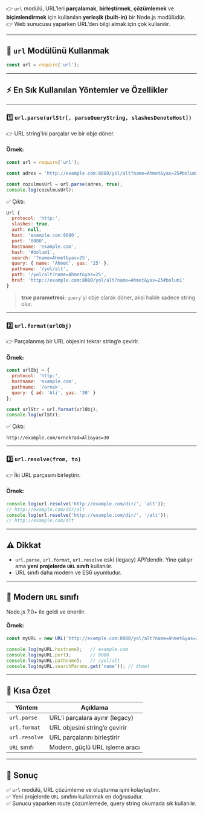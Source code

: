 
👉 `url` modülü, URL’leri **parçalamak**, **birleştirmek**, **çözümlemek** ve **biçimlendirmek** için kullanılan **yerleşik (built-in)** bir Node.js modülüdür.  
👉 Web sunucusu yaparken URL’den bilgi almak için çok kullanılır.

---

## 📌 **`url` Modülünü Kullanmak**

```js
const url = require('url');
```

---

## ⚡ **En Sık Kullanılan Yöntemler ve Özellikler**

---

### 1️⃣ `url.parse(urlStr[, parseQueryString, slashesDenoteHost])`

👉 URL string'ini parçalar ve bir obje döner.

#### Örnek:

```js
const url = require('url');

const adres = 'http://example.com:8080/yol/alt?name=Ahmet&yas=25#bolum1';

const cozulmusUrl = url.parse(adres, true);
console.log(cozulmusUrl);
```

✅ Çıktı:

```js
Url {
  protocol: 'http:',
  slashes: true,
  auth: null,
  host: 'example.com:8080',
  port: '8080',
  hostname: 'example.com',
  hash: '#bolum1',
  search: '?name=Ahmet&yas=25',
  query: { name: 'Ahmet', yas: '25' },
  pathname: '/yol/alt',
  path: '/yol/alt?name=Ahmet&yas=25',
  href: 'http://example.com:8080/yol/alt?name=Ahmet&yas=25#bolum1'
}
```

> **true parametresi:** `query`'yi obje olarak döner, aksi halde sadece string olur.

---

### 2️⃣ `url.format(urlObj)`

👉 Parçalanmış bir URL objesini tekrar string’e çevirir.

#### Örnek:

```js
const urlObj = {
  protocol: 'http:',
  hostname: 'example.com',
  pathname: '/ornek',
  query: { ad: 'Ali', yas: '30' }
};

const urlStr = url.format(urlObj);
console.log(urlStr);
```

✅ Çıktı:

```http
http://example.com/ornek?ad=Ali&yas=30
```

---

### 3️⃣ `url.resolve(from, to)`

👉 İki URL parçasını birleştirir.

#### Örnek:

```js
console.log(url.resolve('http://example.com/dir/', 'alt')); 
// http://example.com/dir/alt
console.log(url.resolve('http://example.com/dir/', '/alt')); 
// http://example.com/alt
```

---

## ⚠️ **Dikkat**

- `url.parse`, `url.format`, `url.resolve` eski (legacy) API’dendir. Yine çalışır ama **yeni projelerde `URL` sınıfı** kullanılır.
- URL sınıfı daha modern ve ES6 uyumludur.

---

## 🚀 **Modern `URL` sınıfı**

Node.js 7.0+ ile geldi ve önerilir.

#### Örnek:

```js
const myURL = new URL('http://example.com:8080/yol/alt?name=Ahmet&yas=25#bolum1');

console.log(myURL.hostname);   // example.com
console.log(myURL.port);       // 8080
console.log(myURL.pathname);   // /yol/alt
console.log(myURL.searchParams.get('name')); // Ahmet
```

---

## 📝 **Kısa Özet**

|Yöntem|Açıklama|
|---|---|
|`url.parse`|URL’i parçalara ayırır (legacy)|
|`url.format`|URL objesini string’e çevirir|
|`url.resolve`|URL parçalarını birleştirir|
|`URL` sınıfı|Modern, güçlü URL işleme aracı|

---

## 🎁 **Sonuç**

✅ `url` modülü, URL çözümleme ve oluşturma işini kolaylaştırır.  
✅ Yeni projelerde `URL` sınıfını kullanmak en doğrusudur.  
✅ Sunucu yaparken route çözümlemede, query string okumada sık kullanılır.